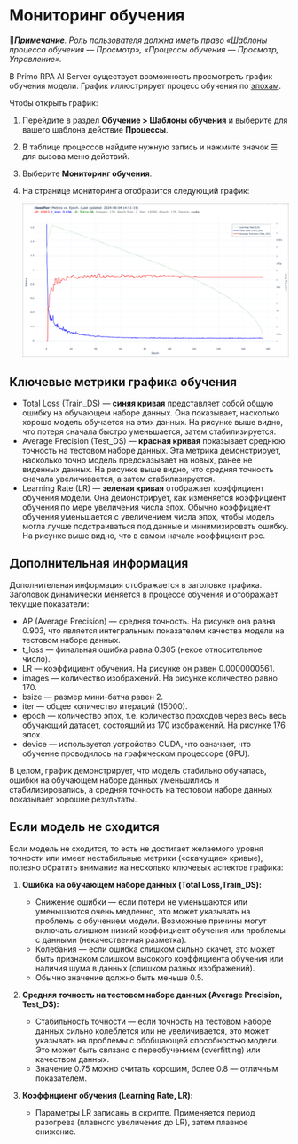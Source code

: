 # Мониторинг обучения

:large_blue_diamond:***Примечание**. Роль пользователя должна иметь право «Шаблоны процесса обучения — Просмотр», «Процессы обучения — Просмотр, Управление».*

В Primo RPA AI Server cуществует возможность просмотреть график обучения модели. График иллюстрирует процесс обучения по [эпохам](https://docs.primo-rpa.ru/primo-rpa/primo-rpa-ai-server/glossary#epokha). 

Чтобы открыть график:
1. Перейдите в раздел **Обучение > Шаблоны обучения** и выберите для вашего шаблона действие **Процессы**.
1. В таблице процессов найдите нужную запись и нажмите значок ☰ для вызова меню действий. 
1. Выберите **Мониторинг обучения**.
1. На странице мониторинга отобразится следующий график:
   
   ![График процесса обучения](<../../../../.gitbook/assets1/primo-ai/user-guide/training-schedule.png>)

## Ключевые метрики графика обучения
* Total Loss (Train_DS) — **синяя кривая** представляет собой общую ошибку на обучающем наборе данных. Она показывает, насколько хорошо модель обучается на этих данных. На рисунке выше видно, что потеря сначала быстро уменьшается, затем стабилизируется.
* Average Precision (Test_DS) — **красная кривая** показывает среднюю точность на тестовом наборе данных. Эта метрика демонстрирует, насколько точно модель предсказывает на новых, ранее не виденных данных. На рисунке выше видно, что средняя точность сначала увеличивается, а затем стабилизируется.
* Learning Rate (LR) — **зеленая кривая** отображает коэффициент обучения модели. Она демонстрирует, как изменяется коэффициент обучения по мере увеличения числа эпох. Обычно коэффициент обучения уменьшается с увеличением числа эпох, чтобы модель могла лучше подстраиваться под данные и минимизировать ошибку. На рисунке выше видно, что в самом начале коэффициент рос.

## Дополнительная информация 

Дополнительная информация отображается в заголовке графика. Заголовок динамически меняется в процессе обучения и отображает текущие показатели:
* AP (Average Precision) — средняя точность. На рисунке она равна 0.903, что является интегральным показателем качества модели на тестовом наборе данных.
* t_loss — финальная ошибка равна 0.305 (некое относительное число).
* LR — коэффициент обучения. На рисунке он равен 0.0000000561.
* images — количество изображений. На рисунке количество равно 170.
* bsize — размер мини-батча равен 2.
* iter — общее количество итераций (15000).
* epoch — количество эпох, т.е. количество проходов через весь весь обучающий датасет, состоящий из 170 изображений. На рисунке 176 эпох.
* device — используется устройство CUDA, что означает, что обучение проводилось на графическом процессоре (GPU).

В целом, график демонстрирует, что модель стабильно обучалась, ошибки на обучающем наборе данных уменьшились и стабилизировались, а средняя точность на тестовом наборе данных показывает хорошие результаты.

## Если модель не сходится

Если модель не сходится, то есть не достигает желаемого уровня точности или имеет нестабильные метрики («скачущие» кривые), полезно обратить внимание на несколько ключевых аспектов графика:

1. **Ошибка на обучающем наборе данных (Total Loss,Train_DS):**
   * Снижение ошибки — если потери не уменьшаются или уменьшаются очень медленно, это может указывать на проблемы с обучением модели. Возможные причины могут включать слишком низкий коэффициент обучения или проблемы с данными (некачественная разметка).
   * Колебания — если ошибка слишком сильно скачет, это может быть признаком слишком высокого коэффициента обучения или наличия шума в данных (слишком разных изображений).
   * Обычно значение должно быть меньше 0.5.

2. **Средняя точность на тестовом наборе данных (Average Precision, Test_DS):**
   * Стабильность точности — если точность на тестовом наборе данных сильно колеблется или не увеличивается, это может указывать на проблемы с обобщающей способностью модели. Это может быть связано с переобучением (overfitting) или качеством данных.
   * Значение 0.75 можно считать хорошим, более 0.8 — отличным показателем.

3. **Коэффициент обучения (Learning Rate, LR):**
   * Параметры LR записаны в скрипте. Применяется период разогрева (плавного увеличения до LR), затем плавное снижение.
